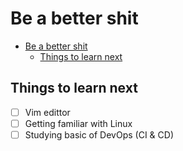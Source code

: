# Be a better shit

- [Be a better shit](#be-a-better-shit)
  - [Things to learn next](#things-to-learn-next)

## Things to learn next
- [ ] Vim edittor
- [ ] Getting familiar with Linux
- [ ] Studying basic of DevOps (CI & CD)
